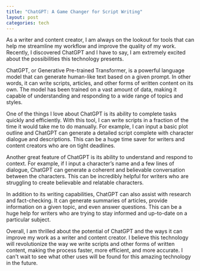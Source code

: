 ```yaml
---
title: "ChatGPT: A Game Changer for Script Writing"
layout: post
categories: tech
---
```


As a writer and content creator, I am always on the lookout for tools that can help me streamline my workflow and improve the quality of my work. Recently, I discovered ChatGPT and I have to say, I am extremely excited about the possibilities this technology presents.

ChatGPT, or Generative Pre-trained Transformer, is a powerful language model that can generate human-like text based on a given prompt. In other words, it can write scripts, articles, and other forms of written content on its own. The model has been trained on a vast amount of data, making it capable of understanding and responding to a wide range of topics and styles.

One of the things I love about ChatGPT is its ability to complete tasks quickly and efficiently. With this tool, I can write scripts in a fraction of the time it would take me to do manually. For example, I can input a basic plot outline and ChatGPT can generate a detailed script complete with character dialogue and descriptions. This can be a huge time saver for writers and content creators who are on tight deadlines.

Another great feature of ChatGPT is its ability to understand and respond to context. For example, if I input a character’s name and a few lines of dialogue, ChatGPT can generate a coherent and believable conversation between the characters. This can be incredibly helpful for writers who are struggling to create believable and relatable characters.

In addition to its writing capabilities, ChatGPT can also assist with research and fact-checking. It can generate summaries of articles, provide information on a given topic, and even answer questions. This can be a huge help for writers who are trying to stay informed and up-to-date on a particular subject.

Overall, I am thrilled about the potential of ChatGPT and the ways it can improve my work as a writer and content creator. I believe this technology will revolutionize the way we write scripts and other forms of written content, making the process faster, more efficient, and more accurate. I can't wait to see what other uses will be found for this amazing technology in the future.
